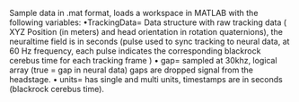 Sample data in .mat format, loads a workspace in MATLAB with the following variables:
•TrackingData= Data structure with raw tracking data ( XYZ Position (in
meters) and head orientation in rotation quaternions), the neuraltime field is in
seconds (pulse used to sync tracking to neural data, at 60 Hz frequency, each pulse indicates the corresponding blackrock cerebus time for each tracking frame )
• gap= sampled at 30khz, logical array (true = gap in neural data) gaps are
dropped signal from the headstage.
• units= has single and multi units, timestamps are in seconds (blackrock cerebus time).

